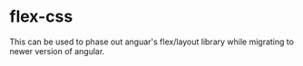 # flex-css
This can be used to phase out anguar's flex/layout library while migrating to newer version of angular.

